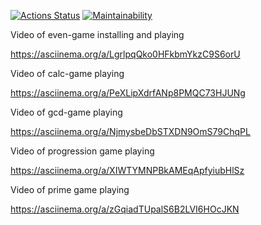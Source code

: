 [![Actions Status](https://github.com/Alex-Stas/python-project-49/actions/workflows/hexlet-check.yml/badge.svg)](https://github.com/Alex-Stas/python-project-49/actions)
[![Maintainability](https://api.codeclimate.com/v1/badges/ce1ff8ee990a77a19b2d/maintainability)](https://codeclimate.com/github/Alex-Stas/python-project-49/maintainability)

Video of even-game installing and playing

https://asciinema.org/a/LgrlpqQko0HFkbmYkzC9S6orU

Video of calc-game playing

https://asciinema.org/a/PeXLipXdrfANp8PMQC73HJUNg

Video of gcd-game playing

https://asciinema.org/a/NjmysbeDbSTXDN9OmS79ChqPL

Video of progression game playing

https://asciinema.org/a/XIWTYMNPBkAMEqApfyiubHlSz

Video of prime game playing

https://asciinema.org/a/zGqiadTUpalS6B2LVI6HOcJKN